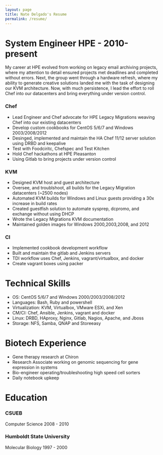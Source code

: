```yaml
---
layout: page
title: Nate Delgado's Resume
permalink: /resume/
---
```



# System Engineer HPE - 2010-present
My career at HPE evolved from working on legacy email archiving projects, where my attention to detail ensured projects met deadlines and completed without errors.  Next, the group went through a hardware refresh, where my ability to generate creative solutions landed me with the task of designing our KVM architecture.  Now, with much persistence, I lead the effort to roll Chef into our datacenters and bring everything under version control.

### Chef
- Lead Engineer and Chef advocate for HPE Legacy Migrations weaving Chef into our existing datacenters
- Develop custom cookbooks for CentOS 5/6/7 and Windows 2003/2008/2012
- Desinged, implemented and maintain the HA Chef 11/12 server solution using DRBD and keepalive
- Test  with Foodciritc, Chefspec and Test Kitchen
- Hold Chef hackathons at HPE Pleasanton
- Using Gitlab to bring projects under version control

### KVM
- Designed KVM host and guest architecture
- Oversee, and troublshoot, all builds for the Legacy Migration datacenters (~2500 nodes)
- Automated KVM builds for Windows and Linux guests providing a 30x increase in build rates
- Created guestfish solution to automate sysprep, dcpromo, and exchange without using DHCP
- Wrote the Legacy Migrations KVM documentation
- Maintained golden images for Windows 2000,2003,2008, and 2012

### CI
- Implemented cookbook development workflow
- Built and maintain the gitlab and Jenkins servers
- TDI workflow uses Chef, Jenkins, vagrant/virtualbox, and docker
- Create vagrant boxes using packer

# Technical Skills
- OS: CentOS 5/6/7 and Windows 2000/2003/2008/2012
- Languages: Bash, Ruby and powershell
- Virtualization: KVM, Virtualbox, VMware ESXi, and Xen
- CM/CI: Chef, Ansible, Jenkins, vagrant and docker
- Linux: DRBD, HAproxy, Nginx, Gitlab, Nagios, Apache, and Jboss
- Storage: NFS, Samba, QNAP and Storeeasy

# Biotech Experience
- Gene therapy research at Chiron
- Research Associate working on genomic sequencing for gene expression in systems
- Bio-engineer operating/troubleshooting high speed cell sorters
- Daily notebook upkeep

# Education

### CSUEB
Computer Science		2008 - 2010

### Humboldt State University
Molecular Biology		1997 - 2000